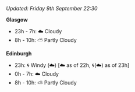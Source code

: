 *Updated: Friday 9th September 22:30*

**Glasgow**

* 23h - 7h: :cloud: Cloudy
* 8h - 10h: :partly_sunny: Partly Cloudy

**Edinburgh**

* 23h: :cyclone: Windy (:cloud:) [:cloud: as of 22h, :cyclone:(:cloud:) as of 23h]
* 0h - 7h: :cloud: Cloudy
* 8h - 10h: :partly_sunny: Partly Cloudy
